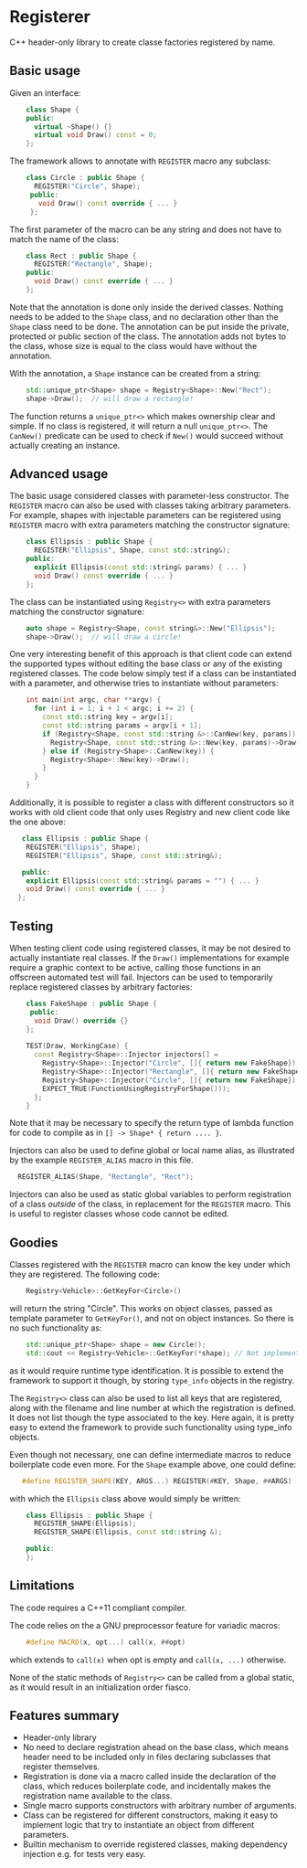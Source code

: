 Registerer
==========

C++ header-only library to create classe factories registered by name.

## Basic usage

Given an interface:

```cpp
    class Shape {
    public:
      virtual ~Shape() {}
      virtual void Draw() const = 0;
    };
```
The framework allows to annotate with `REGISTER` macro any subclass:

```cpp
    class Circle : public Shape {
      REGISTER("Circle", Shape);
     public:
       void Draw() const override { ... }
     };
```
The first parameter of the macro can be any string and does not have to
match the name of the class:

```cpp
    class Rect : public Shape {
      REGISTER("Rectangle", Shape);
    public:
      void Draw() const override { ... }
    };
```
Note that the annotation is done only inside the derived classes.
Nothing needs to be added to the `Shape` class, and no declaration
other than the `Shape` class need to be done. The annotation can be
put inside the private, protected or public section of the class. 
The annotation adds not bytes to the class, whose size is equal to
the class would have without the annotation.

With the annotation, a `Shape` instance can be created from a string:

```cpp
    std::unique_ptr<Shape> shape = Registry<Shape>::New("Rect");
    shape->Draw();  // will draw a rectangle!
```
The function returns a `unique_ptr<>` which makes ownership clear and simple.
If no class is registered, it will return a null `unique_ptr<>`.
The `CanNew()` predicate can be used to check if `New()` would succeed without
actually creating an instance.

## Advanced usage

The basic usage considered classes with parameter-less constructor.
The `REGISTER` macro can also be used with classes taking arbitrary
parameters. For example, shapes with injectable parameters
can be registered using `REGISTER` macro with extra parameters matching
the constructor signature:

```cpp
    class Ellipsis : public Shape {
      REGISTER("Ellipsis", Shape, const std::string&);
    public:
      explicit Ellipsis(const std::string& params) { ... }
      void Draw() const override { ... }
    };
```
The class can be instantiated using `Registry<>` with extra parameters matching
the constructor signature:

```cpp
    auto shape = Registry<Shape, const string&>::New("Ellipsis");
    shape->Draw();  // will draw a circle!
```
One very interesting benefit of this approach is that client code can
extend the supported types without editing the base class or
any of the existing registered classes. The code below simply test
if a class can be instantiated with a parameter, and otherwise
tries to instantiate without parameters:

```cpp
    int main(int argc, char **argv) {
      for (int i = 1; i + 1 < argc; i += 2) {
        const std::string key = argv[i];
        const std::string params = argv[i + 1];
        if (Registry<Shape, const std::string &>::CanNew(key, params)) {
          Registry<Shape, const std::string &>::New(key, params)->Draw();
        } else if (Registry<Shape>::CanNew(key)) {
          Registry<Shape>::New(key)->Draw();
        }
      }
    }
```
Additionally, it is possible to register a class with different constructors
so it works with old client code that only uses Registry<Shape> and
new client code like the one above:

```cpp
   class Ellipsis : public Shape {
    REGISTER("Ellipsis", Shape);
    REGISTER("Ellipsis", Shape, const std::string&);

   public:
    explicit Ellipsis(const std::string& params = "") { ... }
    void Draw() const override { ... }
  };
```
## Testing

When testing client code using registered classes, it may be not desired to
actually instantiate real classes. If the `Draw()` implementations for example
require a graphic context to be active, calling those functions in an
offscreen automated test will fail. Injectors can be used to temporarily
replace registered classes by arbitrary factories:

```cpp
    class FakeShape : public Shape {
     public:
      void Draw() override {}
    };
    
    TEST(Draw, WorkingCase) {
      const Registry<Shape>::Injector injectors[] =
        Registry<Shape>::Injector("Circle", []{ return new FakeShape});
        Registry<Shape>::Injector("Rectangle", []{ return new FakeShape});
        Registry<Shape>::Injector("Circle", []{ return new FakeShape});
        EXPECT_TRUE(FunctionUsingRegistryForShape()));
      };
    }
```

Note that it may be necessary to specify the return type of lambda function
for code to compile as in `[] -> Shape* { return .... }`.

Injectors can also be used to define global or local name alias, as 
illustrated by the example `REGISTER_ALIAS` macro in this file.

```cpp
  REGISTER_ALIAS(Shape, "Rectangle", "Rect");
```

Injectors can also be used as static global variables to perform
registration of a class *outside* of the class, in replacement for
the `REGISTER` macro. This is useful to register classes whose code
cannot be edited.

## Goodies

Classes registered with the `REGISTER` macro can know the key under
which they are registered. The following code:

```cpp
    Registry<Vehicle>::GetKeyFor<Circle>()
```
will return the string "Circle". This works on object classes,
passed as template parameter to `GetKeyFor()`, and not on object
instances. So there is no such functionality as:

```cpp
    std::unique_ptr<Shape> shape = new Circle();
    std::cout << Registry<Vehicle>::GetKeyFor(*shape); // Not implemented
```
as it would require runtime type identification. It is possible to
extend the framework to support it though, by storing `type_info`
objects in the registry.

The `Registry<>` class can also be used to list all keys that are
registered, along with the filename and line number at which the
registration is defined. It does not list though the type associated
to the key. Here again, it is pretty easy to extend the framework
to provide such functionality using type_info objects.

Even though not necessary, one can define intermediate macros to
reduce boilerplate code even more. For the `Shape` example above,
one could define:

```cpp
   #define REGISTER_SHAPE(KEY, ARGS...) REGISTER(#KEY, Shape, ##ARGS)
```
with which the `Ellipsis` class above would simply be written:

```cpp
    class Ellipsis : public Shape {
      REGISTER_SHAPE(Ellipsis);
      REGISTER_SHAPE(Ellipsis, const std::string &);

    public:
    };
```

## Limitations

The code requires a C++11 compliant compiler.

The code relies on the a GNU preprocessor feature for variadic macros:

```cpp
    #define MACRO(x, opt...) call(x, ##opt)
```
which extends to `call(x)` when opt is empty and `call(x, ...)` otherwise.

None of the static methods of `Registry<>` can be called from
a global static, as it would result in an initialization order fiasco.

## Features summary
 
 - Header-only library
 - No need to declare registration ahead on the base class,
   which means header need to be included only in files
   declaring subclasses that register themselves.
 - Registration is done via a macro called inside the declaration
   of the class, which reduces boilerplate code, and incidentally makes
   the registration name available to the class.
 - Single macro supports constructors with arbitrary number of arguments.
 - Class can be registered for different constructors, making
   it easy to implement logic that try to instantiate an object
   from different parameters.
 - Builtin mechanism to override registered classes, making dependency
   injection e.g. for tests very easy.
